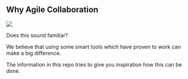 ## Why Agile Collaboration

![](threefold__howprojectsreallywork.png  )


Does this sound familiar?

We believe that using some smart tools which have proven to work can make a big difference.

The information in this repo tries to give you inspiration how this can be done.
